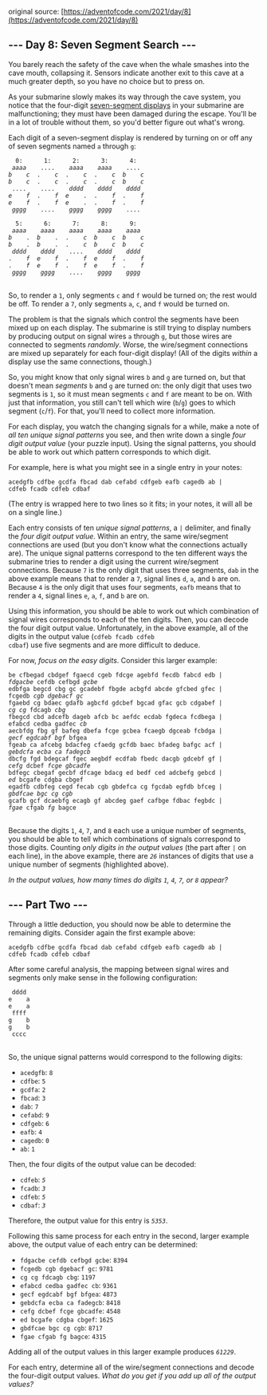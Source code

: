 ﻿original source: [https://adventofcode.com/2021/day/8](https://adventofcode.com/2021/day/8)
## --- Day 8: Seven Segment Search ---
You barely reach the safety of the cave when the whale smashes into the cave mouth, collapsing it. Sensors indicate another exit to this cave at a much greater depth, so you have no choice but to press on.

As your submarine slowly makes its way through the cave system, you notice that the four-digit [seven-segment displays](https://en.wikipedia.org/wiki/Seven-segment_display) in your submarine are malfunctioning; they must have been damaged during the escape. You'll be in a lot of trouble without them, so you'd better figure out what's wrong.

Each digit of a seven-segment display is rendered by turning on or off any of seven segments named <code>a</code> through <code>g</code>:

<pre>
<code>  0:      1:      2:      3:      4:
 <em>aaaa</em>    ....    <em>aaaa    aaaa</em>    ....
<em>b    c</em>  .    <em>c</em>  .    <em>c</em>  .    <em>c  b    c</em>
<em>b    c</em>  .    <em>c</em>  .    <em>c</em>  .    <em>c  b    c</em>
 ....    ....    <em>dddd    dddd    dddd</em>
<em>e    f</em>  .    <em>f  e</em>    .  .    <em>f</em>  .    <em>f</em>
<em>e    f</em>  .    <em>f  e</em>    .  .    <em>f</em>  .    <em>f</em>
 <em>gggg</em>    ....    <em>gggg    gggg</em>    ....

  5:      6:      7:      8:      9:
 <em>aaaa    aaaa    aaaa    aaaa    aaaa</em>
<em>b</em>    .  <em>b</em>    .  .    <em>c  b    c  b    c</em>
<em>b</em>    .  <em>b</em>    .  .    <em>c  b    c  b    c</em>
 <em>dddd    dddd</em>    ....    <em>dddd    dddd</em>
.    <em>f  e    f</em>  .    <em>f  e    f</em>  .    <em>f</em>
.    <em>f  e    f</em>  .    <em>f  e    f</em>  .    <em>f</em>
 <em>gggg    gggg</em>    ....    <em>gggg    gggg</em>
</code>
</pre>

So, to render a <code>1</code>, only segments <code>c</code> and <code>f</code> would be turned on; the rest would be off. To render a <code>7</code>, only segments <code>a</code>, <code>c</code>, and <code>f</code> would be turned on.

The problem is that the signals which control the segments have been mixed up on each display. The submarine is still trying to display numbers by producing output on signal wires <code>a</code> through <code>g</code>, but those wires are connected to segments <em>randomly</em>. Worse, the wire/segment connections are mixed up separately for each four-digit display! (All of the digits <em>within</em> a display use the same connections, though.)

So, you might know that only signal wires <code>b</code> and <code>g</code> are turned on, but that doesn't mean <em>segments</em> <code>b</code> and <code>g</code> are turned on: the only digit that uses two segments is <code>1</code>, so it must mean segments <code>c</code> and <code>f</code> are meant to be on. With just that information, you still can't tell which wire (<code>b</code>/<code>g</code>) goes to which segment (<code>c</code>/<code>f</code>). For that, you'll need to collect more information.

For each display, you watch the changing signals for a while, make a note of <em>all ten unique signal patterns</em> you see, and then write down a single <em>four digit output value</em> (your puzzle input). Using the signal patterns, you should be able to work out which pattern corresponds to which digit.

For example, here is what you might see in a single entry in your notes:

<pre>
<code>acedgfb cdfbe gcdfa fbcad dab cefabd cdfgeb eafb cagedb ab |
cdfeb fcadb cdfeb cdbaf</code>
</pre>

(The entry is wrapped here to two lines so it fits; in your notes, it will all be on a single line.)

Each entry consists of ten <em>unique signal patterns</em>, a <code>|</code> delimiter, and finally the <em>four digit output value</em>. Within an entry, the same wire/segment connections are used (but you don't know what the connections actually are). The unique signal patterns correspond to the ten different ways the submarine tries to render a digit using the current wire/segment connections. Because <code>7</code> is the only digit that uses three segments, <code>dab</code> in the above example means that to render a <code>7</code>, signal lines <code>d</code>, <code>a</code>, and <code>b</code> are on. Because <code>4</code> is the only digit that uses four segments, <code>eafb</code> means that to render a <code>4</code>, signal lines <code>e</code>, <code>a</code>, <code>f</code>, and <code>b</code> are on.

Using this information, you should be able to work out which combination of signal wires corresponds to each of the ten digits. Then, you can decode the four digit output value. Unfortunately, in the above example, all of the digits in the output value (<code>cdfeb fcadb cdfeb cdbaf</code>) use five segments and are more difficult to deduce.

For now, <em>focus on the easy digits</em>. Consider this larger example:

<pre>
<code>be cfbegad cbdgef fgaecd cgeb fdcge agebfd fecdb fabcd edb |
<em>fdgacbe</em> cefdb cefbgd <em>gcbe</em>
edbfga begcd cbg gc gcadebf fbgde acbgfd abcde gfcbed gfec |
fcgedb <em>cgb</em> <em>dgebacf</em> <em>gc</em>
fgaebd cg bdaec gdafb agbcfd gdcbef bgcad gfac gcb cdgabef |
<em>cg</em> <em>cg</em> fdcagb <em>cbg</em>
fbegcd cbd adcefb dageb afcb bc aefdc ecdab fgdeca fcdbega |
efabcd cedba gadfec <em>cb</em>
aecbfdg fbg gf bafeg dbefa fcge gcbea fcaegb dgceab fcbdga |
<em>gecf</em> <em>egdcabf</em> <em>bgf</em> bfgea
fgeab ca afcebg bdacfeg cfaedg gcfdb baec bfadeg bafgc acf |
<em>gebdcfa</em> <em>ecba</em> <em>ca</em> <em>fadegcb</em>
dbcfg fgd bdegcaf fgec aegbdf ecdfab fbedc dacgb gdcebf gf |
<em>cefg</em> dcbef <em>fcge</em> <em>gbcadfe</em>
bdfegc cbegaf gecbf dfcage bdacg ed bedf ced adcbefg gebcd |
<em>ed</em> bcgafe cdgba cbgef
egadfb cdbfeg cegd fecab cgb gbdefca cg fgcdab egfdb bfceg |
<em>gbdfcae</em> <em>bgc</em> <em>cg</em> <em>cgb</em>
gcafb gcf dcaebfg ecagb gf abcdeg gaef cafbge fdbac fegbdc |
<em>fgae</em> cfgab <em>fg</em> bagce
</code>
</pre>

Because the digits <code>1</code>, <code>4</code>, <code>7</code>, and <code>8</code> each use a unique number of segments, you should be able to tell which combinations of signals correspond to those digits. Counting <em>only digits in the output values</em> (the part after <code>|</code> on each line), in the above example, there are <code><em>26</em></code> instances of digits that use a unique number of segments (highlighted above).

<em>In the output values, how many times do digits <code>1</code>, <code>4</code>, <code>7</code>, or <code>8</code> appear?</em>


## --- Part Two ---
Through a little deduction, you should now be able to determine the remaining digits. Consider again the first example above:

<pre>
<code>acedgfb cdfbe gcdfa fbcad dab cefabd cdfgeb eafb cagedb ab |
cdfeb fcadb cdfeb cdbaf</code>
</pre>

After some careful analysis, the mapping between signal wires and segments only make sense in the following configuration:

<pre>
<code> dddd
e    a
e    a
 ffff
g    b
g    b
 cccc
</code>
</pre>

So, the unique signal patterns would correspond to the following digits:


 - <code>acedgfb</code>: <code>8</code>
 - <code>cdfbe</code>: <code>5</code>
 - <code>gcdfa</code>: <code>2</code>
 - <code>fbcad</code>: <code>3</code>
 - <code>dab</code>: <code>7</code>
 - <code>cefabd</code>: <code>9</code>
 - <code>cdfgeb</code>: <code>6</code>
 - <code>eafb</code>: <code>4</code>
 - <code>cagedb</code>: <code>0</code>
 - <code>ab</code>: <code>1</code>

Then, the four digits of the output value can be decoded:


 - <code>cdfeb</code>: <code><em>5</em></code>
 - <code>fcadb</code>: <code><em>3</em></code>
 - <code>cdfeb</code>: <code><em>5</em></code>
 - <code>cdbaf</code>: <code><em>3</em></code>

Therefore, the output value for this entry is <code><em>5353</em></code>.

Following this same process for each entry in the second, larger example above, the output value of each entry can be determined:


 - <code>fdgacbe cefdb cefbgd gcbe</code>: <code>8394</code>
 - <code>fcgedb cgb dgebacf gc</code>: <code>9781</code>
 - <code>cg cg fdcagb cbg</code>: <code>1197</code>
 - <code>efabcd cedba gadfec cb</code>: <code>9361</code>
 - <code>gecf egdcabf bgf bfgea</code>: <code>4873</code>
 - <code>gebdcfa ecba ca fadegcb</code>: <code>8418</code>
 - <code>cefg dcbef fcge gbcadfe</code>: <code>4548</code>
 - <code>ed bcgafe cdgba cbgef</code>: <code>1625</code>
 - <code>gbdfcae bgc cg cgb</code>: <code>8717</code>
 - <code>fgae cfgab fg bagce</code>: <code>4315</code>

Adding all of the output values in this larger example produces <code><em>61229</em></code>.

For each entry, determine all of the wire/segment connections and decode the four-digit output values. <em>What do you get if you add up all of the output values?</em>

